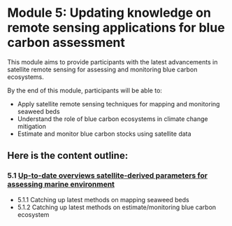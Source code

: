# Module 5: Updating knowledge on remote sensing applications for blue carbon assessment
This module aims to provide participants with the latest advancements in satellite remote sensing for assessing and monitoring blue carbon ecosystems.

By the end of this module, participants will be able to:
- Apply satellite remote sensing techniques for mapping and monitoring seaweed beds
- Understand the role of blue carbon ecosystems in climate change mitigation
- Estimate and monitor blue carbon stocks using satellite data

## Here is the content outline:
### 5.1 [Up-to-date overviews satellite-derived parameters for assessing marine environment](subsections/00005/5.1.ipynb)
- 5.1.1 Catching up latest methods on mapping seaweed beds
- 5.1.2 Catching up latest methods on estimate/monitoring blue carbon ecosystem


```python

```
